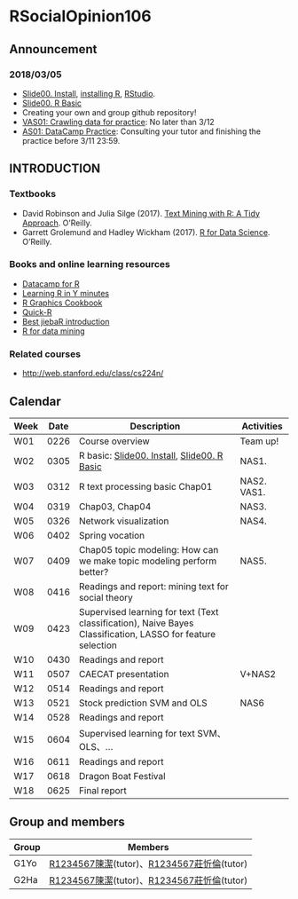 # RSocialOpinion106

## Announcement
### 2018/03/05
* [Slide00. Install](https://docs.google.com/presentation/d/e/2PACX-1vSNj-P2-8cJptSy-eRMKXs4eSNgLgeaCHiF22THEDkmijIXaqFA8U67T3Lp-iR0ibXssD-NHUq5DEG2/pub?start=false&loop=false&delayms=3000), [installing R](https://cran.r-project.org/), [RStudio](https://www.rstudio.com/products/rstudio/download/#download).
* [Slide00. R Basic](https://docs.google.com/presentation/d/e/2PACX-1vRjb_W1Vo9-zD9F4FmWOiB6K4ezkF6W64OKcX7bZD6ordKvOT-6LFoGi0le-HzT2ABKudDNhr_qKt2x/pub?start=false&loop=false&delayms=3000&slide=id.g2074c710b4_0_293)
* Creating your own and group github repository!
* [VAS01: Crawling data for practice](VAS01.md): No later than 3/12
* [AS01: DataCamp Practice](https://www.datacamp.com/courses/free-introduction-to-r): Consulting your tutor and finishing the practice before 3/11 23:59.
## INTRODUCTION
### Textbooks
* David Robinson and Julia Silge (2017). [Text Mining with R: A Tidy Approach](http://tidytextmining.com/). O’Reilly.
* Garrett Grolemund and Hadley Wickham (2017). [R for Data Science](http://r4ds.had.co.nz/index.html). O’Reilly.

### Books and online learning resources
* [Datacamp for R](https://www.datacamp.com/courses/tech:r)
* [Learning R in Y minutes](https://learnxinyminutes.com/docs/r/)
* [R Graphics Cookbook](http://www.cookbook-r.com/Graphs/)
* [Quick-R](http://www.statmethods.net/)
* [Best jiebaR introduction](http://blog.fens.me/r-word-jiebar/)
* [R for data mining](http://www.rdatamining.com/)

### Related courses
- http://web.stanford.edu/class/cs224n/

## Calendar
| Week | Date | Description | Activities|
|-----|-----|-----|-----|
| W01 | 0226 | Course overview | Team up!|
| W02 | 0305 | R basic: [Slide00. Install](https://docs.google.com/presentation/d/e/2PACX-1vSNj-P2-8cJptSy-eRMKXs4eSNgLgeaCHiF22THEDkmijIXaqFA8U67T3Lp-iR0ibXssD-NHUq5DEG2/pub?start=false&loop=false&delayms=3000), [Slide00. R Basic](https://docs.google.com/presentation/d/e/2PACX-1vRjb_W1Vo9-zD9F4FmWOiB6K4ezkF6W64OKcX7bZD6ordKvOT-6LFoGi0le-HzT2ABKudDNhr_qKt2x/pub?start=false&loop=false&delayms=3000&slide=id.g2074c710b4_0_293)| NAS1.|
| W03 | 0312 | R text processing basic Chap01 | NAS2. VAS1. |
| W04 | 0319 | Chap03, Chap04 | NAS3. |
| W05 | 0326 | Network visualization| NAS4. |
| W06 | 0402 | Spring vocation| |
| W07 | 0409 | Chap05 topic modeling: How can we make topic modeling perform better?|NAS5.|
| W08 | 0416 | Readings and report: mining text for social theory | |
| W09 | 0423 | Supervised learning for text (Text classification), Naive Bayes Classification, LASSO for feature selection| |
| W10 | 0430 | Readings and report | |
| W11 | 0507 | CAECAT presentation | V+NAS2 |
| W12 | 0514 | Readings and report | |
| W13 | 0521 | Stock prediction SVM and OLS | NAS6|
| W14 | 0528 | Readings and report | |
| W15 | 0604 | Supervised learning for text SVM、OLS、… | |
| W16 | 0611 | Readings and report | |
| W17 | 0618 | Dragon Boat Festival| |
| W18 | 0625 | Final report | |
## Group and members
|Group|Members|
|-----|-----|
|G1Yo|[R1234567陳潔](http://www.google.com)(tutor)、[R1234567莊忻倫](http://www.google.com)(tutor)|
|G2Ha|[R1234567陳潔](http://www.google.com)(tutor)、[R1234567莊忻倫](http://www.google.com)(tutor)|
